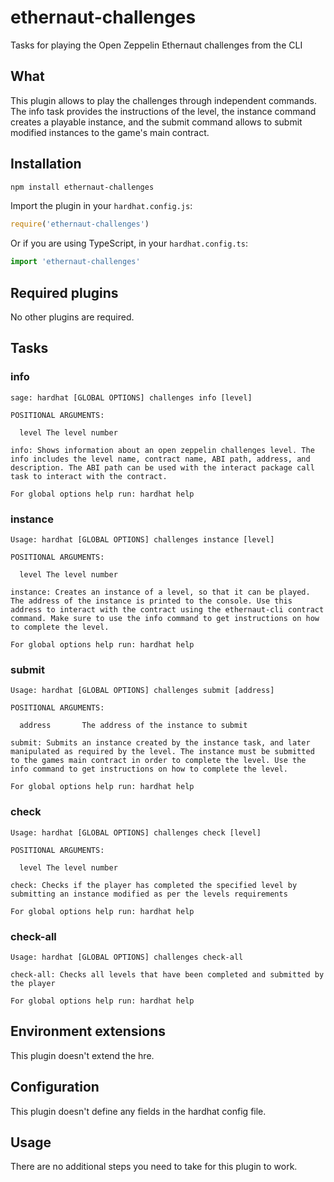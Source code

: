 # ethernaut-challenges

Tasks for playing the Open Zeppelin Ethernaut challenges from the CLI

## What

This plugin allows to play the challenges through independent commands. The info task provides the instructions of the level, the instance command creates a playable instance, and the submit command allows to submit modified instances to the game's main contract.

## Installation

```bash
npm install ethernaut-challenges
```

Import the plugin in your `hardhat.config.js`:

```js
require('ethernaut-challenges')
```

Or if you are using TypeScript, in your `hardhat.config.ts`:

```ts
import 'ethernaut-challenges'
```

## Required plugins

No other plugins are required.

## Tasks

### info

```
sage: hardhat [GLOBAL OPTIONS] challenges info [level]

POSITIONAL ARGUMENTS:

  level The level number

info: Shows information about an open zeppelin challenges level. The info includes the level name, contract name, ABI path, address, and description. The ABI path can be used with the interact package call task to interact with the contract.

For global options help run: hardhat help
```

### instance

```
Usage: hardhat [GLOBAL OPTIONS] challenges instance [level]

POSITIONAL ARGUMENTS:

  level The level number

instance: Creates an instance of a level, so that it can be played. The address of the instance is printed to the console. Use this address to interact with the contract using the ethernaut-cli contract command. Make sure to use the info command to get instructions on how to complete the level.

For global options help run: hardhat help
```

### submit

```
Usage: hardhat [GLOBAL OPTIONS] challenges submit [address]

POSITIONAL ARGUMENTS:

  address       The address of the instance to submit

submit: Submits an instance created by the instance task, and later manipulated as required by the level. The instance must be submitted to the games main contract in order to complete the level. Use the info command to get instructions on how to complete the level.

For global options help run: hardhat help
```

### check

```
Usage: hardhat [GLOBAL OPTIONS] challenges check [level]

POSITIONAL ARGUMENTS:

  level The level number

check: Checks if the player has completed the specified level by submitting an instance modified as per the levels requirements

For global options help run: hardhat help
```

### check-all

```
Usage: hardhat [GLOBAL OPTIONS] challenges check-all

check-all: Checks all levels that have been completed and submitted by the player

For global options help run: hardhat help
```

## Environment extensions

This plugin doesn't extend the hre.

## Configuration

This plugin doesn't define any fields in the hardhat config file.

## Usage

There are no additional steps you need to take for this plugin to work.
